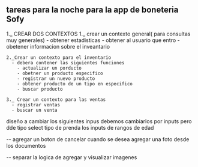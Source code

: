 ## tareas para la noche para la app de boneteria Sofy
  1._ CREAR DOS CONTEXTOS
    1._ crear un contexto general( para consultas muy generales)
      - obtener estadisticas
      - obtener al usuario que entro
      - obetener informacion sobre el inveantario


    2._Crear un contexto para el inventario
      - debera contener las siguientes funciones
        - actualizar un porducto
        - obetner un producto especifico
        - registrar un nuevo producto
        - obtener producto de un tipo en especifico
        - buscar producto

    3._ Crear un contexto para las ventas
      - registrar ventas
      - buscar un venta
diseño a cambiar
los siguientes inpus debemos cambiarlos por inputs pero dde tipo select
 tipo de prenda
 los inputs de rangos de edad

-- agregar un boton de cancelar cuando se desea agregar una foto desde los documentos

-- separar la logica de agregar y visualizar imagenes
